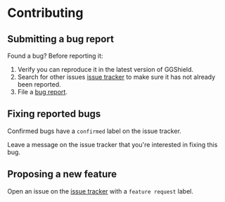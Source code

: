 # Contributing

## Submitting a bug report

Found a bug? Before reporting it:

1. Verify you can reproduce it in the latest version of GGShield.
2. Search for other issues [issue tracker](https://github.com/GitGuardian/gitguardian-vscode/issues) to make sure it has not already been reported.
3. File a [bug report](https://github.com/GitGuardian/gitguardian-vscode/issues/new?assignees=&labels=bug&projects=&template=bug_report.md&title=).

## Fixing reported bugs

Confirmed bugs have a `confirmed` label on the issue tracker.

Leave a message on the issue tracker that you're interested in fixing this bug.

## Proposing a new feature

Open an issue on the [issue tracker](https://github.com/GitGuardian/gitguardian-vscode/issues/new?assignees=&labels=Feature+request&projects=&template=feature_request.md&title=) with a `feature request` label.
